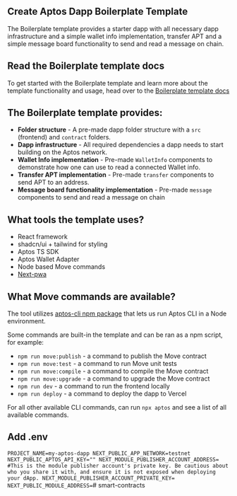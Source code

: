 ## Create Aptos Dapp Boilerplate Template

The Boilerplate template provides a starter dapp with all necessary dapp infrastructure and a simple wallet info implementation, transfer APT and a simple message board functionality to send and read a message on chain.

## Read the Boilerplate template docs
To get started with the Boilerplate template and learn more about the template functionality and usage, head over to the [Boilerplate template docs](https://learn.aptoslabs.com/en/dapp-templates/boilerplate-template) 


## The Boilerplate template provides:

- **Folder structure** - A pre-made dapp folder structure with a `src` (frontend) and `contract` folders.
- **Dapp infrastructure** - All required dependencies a dapp needs to start building on the Aptos network.
- **Wallet Info implementation** - Pre-made `WalletInfo` components to demonstrate how one can use to read a connected Wallet info.
- **Transfer APT implementation** - Pre-made `transfer` components to send APT to an address.
- **Message board functionality implementation** - Pre-made `message` components to send and read a message on chain

## What tools the template uses?

- React framework
- shadcn/ui + tailwind for styling
- Aptos TS SDK
- Aptos Wallet Adapter
- Node based Move commands
- [Next-pwa](https://ducanh-next-pwa.vercel.app/)

## What Move commands are available?

The tool utilizes [aptos-cli npm package](https://github.com/aptos-labs/aptos-cli) that lets us run Aptos CLI in a Node environment.

Some commands are built-in the template and can be ran as a npm script, for example:

- `npm run move:publish` - a command to publish the Move contract
- `npm run move:test` - a command to run Move unit tests
- `npm run move:compile` - a command to compile the Move contract
- `npm run move:upgrade` - a command to upgrade the Move contract
- `npm run dev` - a command to run the frontend locally
- `npm run deploy` - a command to deploy the dapp to Vercel

For all other available CLI commands, can run `npx aptos` and see a list of all available commands.

## Add .env
`
PROJECT_NAME=my-aptos-dapp
NEXT_PUBLIC_APP_NETWORK=testnet
NEXT_PUBLIC_APTOS_API_KEY=""
NEXT_MODULE_PUBLISHER_ACCOUNT_ADDRESS=
#This is the module publisher account's private key. Be cautious about who you share it with, and ensure it is not exposed when deploying your dApp.
NEXT_MODULE_PUBLISHER_ACCOUNT_PRIVATE_KEY=
NEXT_PUBLIC_MODULE_ADDRESS=
`#   s m a r t - c o n t r a c t s  
 